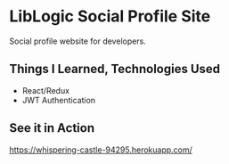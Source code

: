 # LibLogic Social Profile Site
Social profile website for developers.
## Things I Learned, Technologies Used
- React/Redux
- JWT Authentication
## See it in Action
https://whispering-castle-94295.herokuapp.com/
